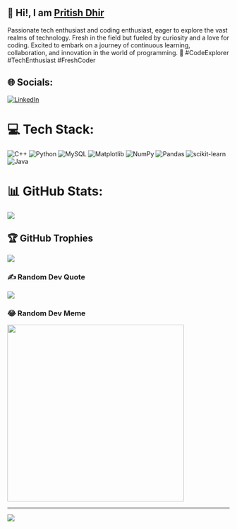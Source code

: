 ## 💫 Hi!, I am [Pritish Dhir](https://github.com/PritishDhir108/Myself.md/assets/148530169/8ee04ad3-926d-463f-9f40-65ab064a4d82)

Passionate tech enthusiast and coding enthusiast, eager to explore the vast realms of technology. Fresh in the field but fueled by curiosity and a love for coding. Excited to embark on a journey of continuous learning, collaboration, and innovation in the world of programming. 🚀 #CodeExplorer #TechEnthusiast #FreshCoder


## 🌐 Socials:
[![LinkedIn](https://img.shields.io/badge/LinkedIn-%230077B5.svg?logo=linkedin&logoColor=white)](https://linkedin.com/in/PritishDhir) 

# 💻 Tech Stack:
![C++](https://img.shields.io/badge/c++-%2300599C.svg?style=flat&logo=c%2B%2B&logoColor=white) ![Python](https://img.shields.io/badge/python-3670A0?style=flat&logo=python&logoColor=ffdd54) ![MySQL](https://img.shields.io/badge/mysql-%2300000f.svg?style=flat&logo=mysql&logoColor=white) ![Matplotlib](https://img.shields.io/badge/Matplotlib-%23ffffff.svg?style=flat&logo=Matplotlib&logoColor=black) ![NumPy](https://img.shields.io/badge/numpy-%23013243.svg?style=flat&logo=numpy&logoColor=white) ![Pandas](https://img.shields.io/badge/pandas-%23150458.svg?style=flat&logo=pandas&logoColor=white) ![scikit-learn](https://img.shields.io/badge/scikit--learn-%23F7931E.svg?style=flat&logo=scikit-learn&logoColor=white) ![Java](https://img.shields.io/badge/java-%23ED8B00.svg?style=flat&logo=openjdk&logoColor=white)

# 📊 GitHub Stats:
![](https://github-readme-streak-stats.herokuapp.com/?user=PritishDhir108&theme=midnight-purple&hide_border=false)<br/>



## 🏆 GitHub Trophies
![](https://github-profile-trophy.vercel.app/?username=PritishDhir108&theme=radical&no-frame=false&no-bg=false&margin-w=4)

### ✍️ Random Dev Quote
![](https://quotes-github-readme.vercel.app/api?type=horizontal&theme=radical)

### 😂 Random Dev Meme
<img src='https://randommeme-five.vercel.app/' style="height: 400px;"/>

---
[![](https://visitcount.itsvg.in/api?id=PritishDhir108&icon=0&color=0)](https://visitcount.itsvg.in)

<!-- Proudly created with GPRM ( https://gprm.itsvg.in ) -->
